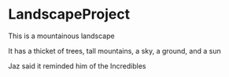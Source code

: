 # LandscapeProject
This is a mountainous landscape

It has a thicket of trees, tall mountains, a sky, a ground, and a sun

Jaz said it reminded him of the Incredibles


